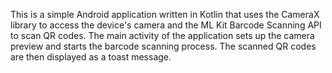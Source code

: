 This is a simple Android application written in Kotlin that uses the CameraX library to access the device's camera and the ML Kit Barcode Scanning API to scan QR codes. The main activity of the application sets up the camera preview and starts the barcode scanning process. The scanned QR codes are then displayed as a toast message.
